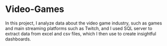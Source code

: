 # Video-Games
In this project, I analyze data about the video game industry, such as  games and main streaming platforms such as Twitch, and I used SQL server to extract data from excel and csv files, which I then use to create insightful dashboards.

